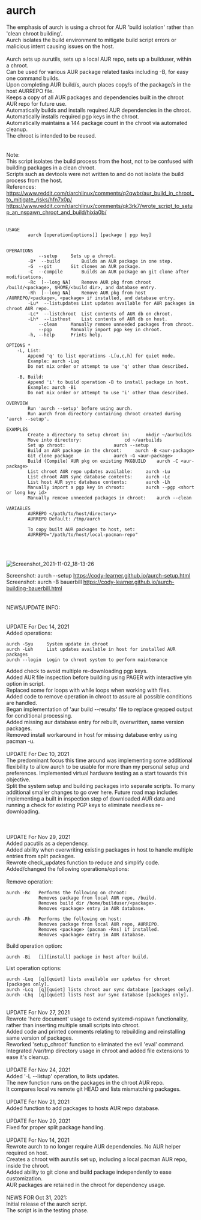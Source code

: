 # aurch

The emphasis of aurch is using a chroot for AUR 'build isolation' rather than 'clean chroot building'.  <br>
Aurch isolates the build environment to mitigate build script errors or malicious intent causing issues on the host. <br>
<br>
Aurch sets up aurutils, sets up a local AUR repo, sets up a builduser, within a chroot. <br>
Can be used for various AUR package related tasks including -B, for easy one command builds. <br>
Upon completing AUR build/s, aurch places copy/s of the package/s in the host AURREPO file. <br>
Keeps a copy of all AUR packages and dependencies built in the chroot AUR repo for future use. <br>
Automatically builds and installs required AUR dependencies in the chroot. <br>
Automatically installs required pgp keys in the chroot. <br>
Automatically maintains a 144 package count in the chroot via automated cleanup. <br>
The chroot is intended to be reused. <br>
<br>
<br>
Note: <br>
This script isolates the build process from the host, not to be confused with building packages in a clean chroot. <br>
Scripts such as devtools were not written to and do not isolate the build process from the host. <br>
References: <br>
 https://www.reddit.com/r/archlinux/comments/q2qwbr/aur_build_in_chroot_to_mitigate_risks/hfn7x0p/ <br>
 https://www.reddit.com/r/archlinux/comments/qk3rk7/wrote_script_to_setup_an_nspawn_chroot_and_build/hixia0b/ <br>
<br>
    
    USAGE
    		aurch [operation[options]] [package | pgp key]
    
    
    OPERATIONS 
    		    --setup		Sets up a chroot.
    		-B*  --build		Builds an AUR package in one step.
    		-G  --git		Git clones an AUR package.
    		-C  --compile		Builds an AUR package on git clone after modifications.
    		-Rc  [--long NA]	Remove AUR pkg from chroot /build/<package>, $HOME/<build dir>, and database entry.
    		-Rh  [--long NA]	Remove AUR pkg from host /AURREPO/<package>, <package> if installed, and database entry.
    		-Lu*  --listupdates	List updates available for AUR packages in chroot AUR repo.
    		-Lc*  --listchroot	List contents of AUR db on chroot.
    		-Lh*  --listhost	List contents of AUR db on host.
    		    --clean		Manually remove unneeded packages from chroot.
    		    --pgp		Manually import pgp key in chroot.
    		-h, --help		Prints help.
    
    OPTIONS *
    	-L, List:
    		Append 'q' to list operations -L[u,c,h] for quiet mode.
    		Example: aurch -Luq
    		Do not mix order or attempt to use 'q' other than described.
    
    	-B, Build:
    		Append 'i' to build operation -B to install package in host.
    		Example: aurch -Bi
    		Do not mix order or attempt to use 'i' other than described.
    
    OVERVIEW
    		Run 'aurch --setup' before using aurch.
    		Run aurch from directory containing chroot created during 'aurch --setup'.
    
    EXAMPLES
    		Create a directory to setup chroot in:		mkdir ~/aurbuilds
    		Move into directory:				cd ~/aurbuilds
    		Set up chroot:					aurch --setup		 
    		Build an AUR package in the chroot:		aurch -B <aur-package>
    		Git clone package				aurch -G <aur-package>
    		Build (Compile) AUR pkg on existing PKGBUILD	aurch -C <aur-package>
    		List chroot AUR repo updates available:		aurch -Lu
    		List chroot AUR sync database contents:		aurch -Lc
    		List host AUR sync database contents:		aurch -Lh
    		Manually import a pgp key in chroot:		aurch --pgp <short or long key id>
    		Manually remove unneeded packages in chroot:	aurch --clean
    
    VARIABLES
    		AURREPO </path/to/host/directory>
    		AURREPO Default: /tmp/aurch
    
    		To copy built AUR packages to host, set:
    		AURREPO="/path/to/host/local-pacman-repo"
    
<br>
<br>

![Screenshot_2021-11-02_18-13-26](https://user-images.githubusercontent.com/36802396/140189725-9f30c9dc-b071-447c-9cd9-a2c177ac3371.png)

Screenshot: aurch --setup	 https://cody-learner.github.io/aurch-setup.html <br>
Screenshot: aurch -B bauerbill	 https://cody-learner.github.io/aurch-building-bauerbill.html <br>
<br>
<br>
NEWS/UPDATE INFO:<br>
<br>
<br>
UPDATE For  Dec 14, 2021 <br>
Added operations:<br>
    
    aurch -Syu     System update in chroot
    aurch -Luh     List updates available in host for installed AUR packages
    aurch --login  Login to chroot system to perform maintenance
    
Added check to avoid multiple re-downloading pgp keys.<br>
Added AUR file inspection before building using PAGER with interactive y/n option in script.<br>
Replaced some for loops with while loops when working with files.<br>
Added code to remove operation in chroot to assure all possible conditions are handled.<br>
Began implementation of 'aur build --results' file to replace grepped output for conditional processing.<br>
Added missing aur database entry for rebuilt, overwritten, same version packages.<br>
Removed install workaround in host for missing database entry using pacman -u.<br>
<br>
UPDATE For  Dec 10, 2021 <br>
The predominant focus this time around was implementing some additional flexibility to allow aurch to be usable for more 
than my personal setup and preferences. Implemented virtual hardware testing as a start towards this objective. <br>
Split the system setup and building packages into separate scripts. To many additional smaller changes to go over here. 
Future road map includes implementing a built in inspection step of downloaded AUR data and running a check for existing 
PGP keys to eliminate needless re-downloading.<br>
<br>
<br>
<br>
UPDATE For  Nov 29, 2021 <br>
Added pacutils as a dependency.<br>
Added ability when overwriting existing packages in host to handle multiple entries from split packages.<br>
Rewrote check_updates function to reduce and simplify code.<br>
Added/changed the following operations/options:<br>
<br>
Remove operation:<br>

    aurch -Rc	Performs the following on chroot:
    			Removes package from local AUR repo, /build.
    			Removes build dir /home/builduser/<package>.
    			Removes <package> entry in AUR database.
    
    aurch -Rh	Performs the following on host:
    			Removes package from local AUR repo, AURREPO.
    			Removes <package> (pacman -Rns) if installed.
    			Removes <package> entry in AUR database.

Build operation option:<br>

    aurch -Bi	[i][install] package in host after build.

List operation options:<br>

    aurch -Luq	[q][quiet] lists available aur updates for chroot [packages only].
    aurch -Lcq	[q][quiet] lists chroot aur sync database [packages only].
    aurch -Lhq	[q][quiet] lists host aur sync database [packages only].

<br>
UPDATE For  Nov 27, 2021 <br>
Rewrote 'here document' usage to extend systemd-nspawn functionality, rather than inserting multiple small scripts into chroot. <br>
Added code and printed comments relating to rebuilding and reinstalling same version of packages. <br>
Reworked 'setup_chroot' function to eliminated the evil 'eval' command. <br>
Integrated /var/tmp directory usage in chroot and added file extensions to ease it's cleanup. <br>
<br>
UPDATE For  Nov 24, 2021 <br>
Added '-L  --listup' operation, to lists updates. <br>
The new function runs on the packages in the chroot AUR repo. <br>
It compares local vs remote git HEAD and lists mismatching packages. <br>
<br>
UPDATE For  Nov 21, 2021 <br>
Added function to add packages to hosts AUR repo database.<br>
<br>
UPDATE For  Nov 20, 2021 <br>
Fixed for proper split package handling.<br>
<br>
UPDATE For  Nov 14, 2021 <br>
Rewrote aurch to no longer require AUR dependencies. No AUR helper required on host. <br>
Creates a chroot with aurutils set up, including a local pacman AUR repo, inside the chroot. <br>
Added ability to git clone and build package independently to ease customization. <br>
AUR packages are retained in the chroot for dependency usage. <br>
<br>
NEWS FOR Oct 31, 2021: <br>
Initial release of the aurch script. <br>
The script is in the testing phase. <br>
